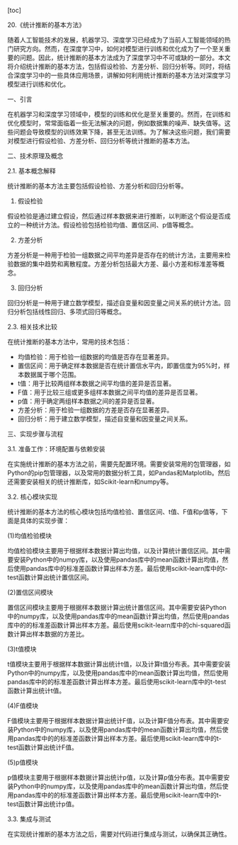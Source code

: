 
[toc]                    
                
                
20.《统计推断的基本方法》

随着人工智能技术的发展，机器学习、深度学习已经成为了当前人工智能领域的热门研究方向。然而，在深度学习中，如何对模型进行训练和优化成为了一个至关重要的问题。因此，统计推断的基本方法成为了深度学习中不可或缺的一部分。本文将介绍统计推断的基本方法，包括假设检验、方差分析、回归分析等。同时，将结合深度学习中的一些具体应用场景，讲解如何利用统计推断的基本方法对深度学习模型进行训练和优化。

一、引言

在机器学习和深度学习领域中，模型的训练和优化是至关重要的。然而，在训练和优化模型时，常常面临着一些无法解决的问题，例如数据集的噪声、缺失值等。这些问题会导致模型的训练效果下降，甚至无法训练。为了解决这些问题，我们需要对模型进行假设检验、方差分析、回归分析等统计推断的基本方法。

二、技术原理及概念

2.1. 基本概念解释

统计推断的基本方法主要包括假设检验、方差分析和回归分析等。

1. 假设检验

假设检验是通过建立假设，然后通过样本数据来进行推断，以判断这个假设是否成立的一种统计方法。假设检验包括检验均值、置信区间、p值等概念。

2. 方差分析

方差分析是一种用于检验一组数据之间平均差异是否存在的统计方法，主要用来检验数据的集中趋势和离散程度。方差分析包括最大方差、最小方差和标准差等概念。

3. 回归分析

回归分析是一种用于建立数学模型，描述自变量和因变量之间关系的统计方法。回归分析包括线性回归、多项式回归等概念。

2.3. 相关技术比较

在统计推断的基本方法中，常用的技术包括：

- 均值检验：用于检验一组数据的均值是否存在显著差异。
- 置信区间：用于确定样本数据是否在统计置信水平内，即置信度为95%时，样本数据属于哪个范围。
- t值：用于比较两组样本数据之间平均值的差异是否显著。
- F值：用于比较三组或更多组样本数据之间平均值的差异是否显著。
- p值：用于确定两组样本数据之间的差异是否显著。
- 方差分析：用于检验一组数据的方差是否存在显著差异。
- 回归分析：用于建立数学模型，描述自变量和因变量之间关系。

三、实现步骤与流程

3.1. 准备工作：环境配置与依赖安装

在实施统计推断的基本方法之前，需要先配置环境。需要安装常用的包管理器，如Python的pip包管理器，以及常用的数据分析工具，如Pandas和Matplotlib。然后还需要安装相关的统计推断库，如Scikit-learn和numpy等。

3.2. 核心模块实现

统计推断的基本方法的核心模块包括均值检验、置信区间、t值、F值和p值等，下面是具体的实现步骤：

(1)均值检验模块

均值检验模块主要用于根据样本数据计算出均值，以及计算统计置信区间。其中需要安装Python中的numpy库，以及使用pandas库中的mean函数计算出均值，然后使用pandas库中的标准差函数计算出样本方差。最后使用scikit-learn库中的t-test函数计算出统计置信区间。

(2)置信区间模块

置信区间模块主要用于根据样本数据计算出统计置信区间。其中需要安装Python中的numpy库，以及使用pandas库中的mean函数计算出均值，然后使用pandas库中的的标准差函数计算出样本方差。最后使用scikit-learn库中的chi-squared函数计算出样本数据的方差比。

(3)t值模块

t值模块主要用于根据样本数据计算出统计t值，以及计算t值分布表。其中需要安装Python中的numpy库，以及使用pandas库中的mean函数计算出均值，然后使用pandas库中的的标准差函数计算出样本方差。最后使用scikit-learn库中的t-test函数计算出统计t值。

(4)F值模块

F值模块主要用于根据样本数据计算出统计F值，以及计算F值分布表。其中需要安装Python中的numpy库，以及使用pandas库中的mean函数计算出均值，然后使用pandas库中的的标准差函数计算出样本方差。最后使用scikit-learn库中的t-test函数计算出统计F值。

(5)p值模块

p值模块主要用于根据样本数据计算出统计p值，以及计算p值分布表。其中需要安装Python中的numpy库，以及使用pandas库中的mean函数计算出均值，然后使用pandas库中的的标准差函数计算出样本方差。最后使用scikit-learn库中的t-test函数计算出统计p值。

3.3. 集成与测试

在实现统计推断的基本方法之后，需要对代码进行集成与测试，以确保其正确性。

